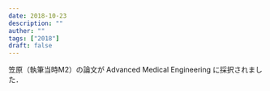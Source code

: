 ```yaml
---
date: 2018-10-23
description: ""
auther: ""
tags: ["2018"]
draft: false
---
```

笠原（執筆当時M2）の論文が Advanced Medical Engineering に採択されました．
<!--more-->
